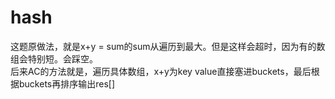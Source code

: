 # hash
这题原做法，就是x+y = sum的sum从遍历到最大。但是这样会超时，因为有的数组会特别短。会踩空。  
后来AC的方法就是，遍历具体数组，x+y为key value直接塞进buckets，最后根据buckets再排序输出res[]